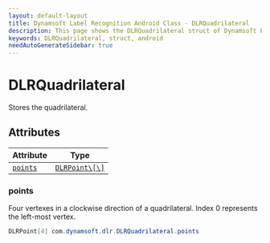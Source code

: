 ```yaml
---
layout: default-layout
title: Dynamsoft Label Recognition Android Class - DLRQuadrilateral
description: This page shows the DLRQuadrilateral struct of Dynamsoft Label Recognition for Android Language.
keywords: DLRQuadrilateral, struct, android
needAutoGenerateSidebar: true
---
```



# DLRQuadrilateral
Stores the quadrilateral.  


## Attributes
  
| Attribute | Type |
|---------- | ---- |
| [`points`](#points) | [`DLRPoint\[\]`](dlr-point.md) |


### points
Four vertexes in a clockwise direction of a quadrilateral. Index 0 represents the left-most vertex. 
```java
DLRPoint[4] com.dynamsoft.dlr.DLRQuadrilateral.points
```



